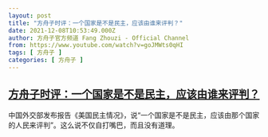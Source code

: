 ```yaml
---
layout: post
title: "方舟子时评：一个国家是不是民主，应该由谁来评判？"
date: 2021-12-08T10:53:49.000Z
author: 方舟子官方频道 Fang Zhouzi - Official Channel
from: https://www.youtube.com/watch?v=goJMWts0qHI
tags: [ 方舟子 ]
categories: [ 方舟子 ]
---
```

<!--1638960829000-->
[方舟子时评：一个国家是不是民主，应该由谁来评判？](https://www.youtube.com/watch?v=goJMWts0qHI)
------

<div>
中国外交部发布报告《美国民主情况》，说“一个国家是不是民主，应该由那个国家的人民来评判”。这么说不仅自打嘴巴，而且没有道理。
</div>
